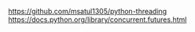 https://github.com/msatul1305/python-threading <br>
https://docs.python.org/library/concurrent.futures.html
